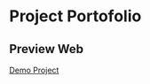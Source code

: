 # Project Portofolio
## Preview Web
[Demo Project]( https://tobafathir.github.io/Bostrap_portofolio/)
